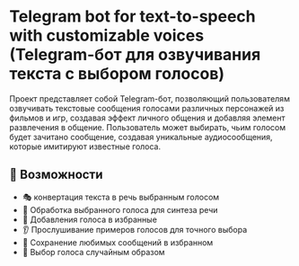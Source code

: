 # Telegram bot for text-to-speech with customizable voices (Telegram-бот для озвучивания текста с выбором голосов)

Проект представляет собой Telegram-бот, позволяющий пользователям озвучивать текстовые сообщения голосами различных персонажей из фильмов и игр, создавая эффект личного общения и добавляя элемент развлечения в общение. Пользователь может выбирать, чьим голосом будет зачитано сообщение, создавая уникальные аудиосообщения, которые имитируют известные голоса.

## 🚀 Возможности

- 🎭 конвертация текста в речь выбранным голосом
- 📝 Обработка выбранного голоса для синтеза речи
- 🧮 Добавления голоса в избранные  
- 👂 Прослушивание примеров голосов для точного выбора
- 💾 Сохранение любимых сообщений в избранном
- 🎰 Выбор голоса случайным образом 
